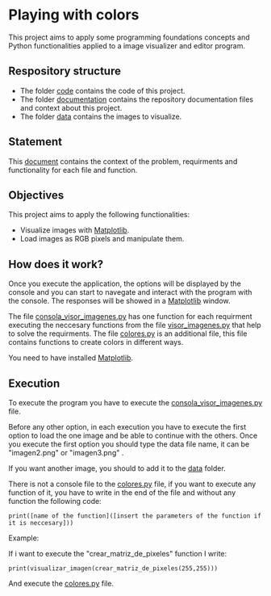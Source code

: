 # Playing with colors

This project aims to apply some programming foundations concepts and Python functionalities applied to a image visualizer and editor program.

## Respository structure

- The folder [code](/code/) contains the code of this project.
- The folder [documentation](/documentation/) contains the repository documentation files and context about this project.
- The folder [data](/data/) contains the images to visualize.

## Statement

This [document](/documentation/statement.pdf) contains the context of the problem, requirments and functionality for each file and function.

## Objectives

This project aims to apply the following functionalities:

- Visualize images with [Matplotlib](https://matplotlib.org/).
- Load images as RGB pixels and manipulate them.

## How does it work?

Once you execute the application, the options will be displayed by the console and you can start to navegate and interact with the program with the console. The responses will be showed in a [Matplotlib](https://matplotlib.org/) window.

The file [consola_visor_imagenes.py](/code/consola_visor_imagenes.py) has one function for each requirment executing the neccesary functions from the file [visor_imagenes.py](/code/asistencia_congreso.py) that help to solve the requirments. The file [colores.py](/code/colores.py) is an additional file, this file contains functions to create colors in different ways.

You need to have installed [Matplotlib](https://matplotlib.org/).


## Execution

To execute the program you have to execute the [consola_visor_imagenes.py](/code/consola_visor_imagenes.py) file.

Before any other option, in each execution you have to execute the first option to load the one image and be able to continue with the others. Once you execute the first option you should type the data file name, it can be "imagen2.png" or "imagen3.png" .

If you want another image, you should to add it to the [data](/data/) folder.

There is not a console file to the [colores.py](/code/colores.py) file, if you want to execute any function of it, you have to write in the end of the file and without any function the following code:

    print([name of the function]([insert the parameters of the function if it is neccesary]))

Example: 

If i want to execute the "crear_matriz_de_pixeles" function I write:

    print(visualizar_imagen(crear_matriz_de_pixeles(255,255)))

And execute the [colores.py](/code/colores.py) file.
